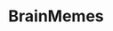 ---
title: BrainMemes
crosslinks:
- dankmemes
- me_irl
- xkcd
- KnightsOfPineapple
- silenthill
- Wizard101
- surrealmemes
- magicthecirclejerking
- iiiiiiitttttttttttt
- data_irl
- COMPLETEANARCHY
- Ooer
- hoi4
- ProgrammerHumor
- whomst
---